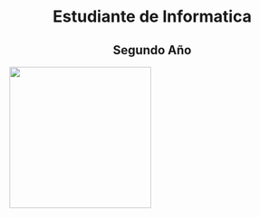 <div color="black">
<h1 align="center"> Estudiante de Informatica </h1>
<h2 align="center"> Segundo Año </h2>
<a border="1px white" href="https://github.com/BautistaMarquez/SegundoPrimerSemestre"> <img width ="250" src="https://github.com/user-attachments/assets/f7e6e202-80c1-4fc8-812b-747943da111b"> </a>
</div>
